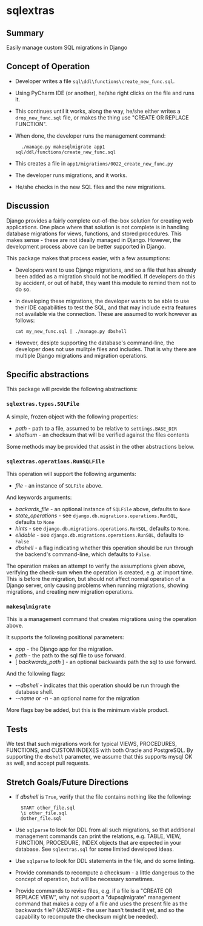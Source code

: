 # sqlextras

## Summary

Easily manage custom SQL migrations in Django

## Concept of Operation

* Developer writes a file `sql\ddl\functions\create_new_func.sql`.
* Using PyCharm IDE (or another), he/she right clicks on the file and runs it.
* This continues until it works, along the way, he/she either writes a `drop_new_func.sql` file, or makes the thing use
  "CREATE OR REPLACE FUNCTION".
* When done, the developer runs the management command:

        ./manage.py makesqlmigrate app1 sql/ddl/functions/create_new_func.sql
        
* This creates a file in `app1/migrations/0022_create_new_func.py`
* The developer runs migrations, and it works.
* He/she checks in the new SQL files and the new migrations.

## Discussion

Django provides a fairly complete out-of-the-box solution for creating web applications. One place where that
solution is not complete is in handling database migrations for views, functions, and stored procedures. This makes
sense - these are not ideally managed in Django. However, the development process above
can be better supported in Django.

This package makes that process easier, with a few assumptions:

* Developers want to use Django migrations, and so a file that has already been added as a 
  migration should not be modified. If developers do this by accident, or out of habit, they want
  this module to remind them not to do so.

* In developing these migrations, the developer wants to be able to use their IDE capabilities to
  test the SQL, and that may include extra features not available via the connection. These are
  assumed to work however as follows: 
   
      cat my_new_func.sql | ./manage.py dbshell

* However, desipte supporting the database's command-line, the developer does not use mulitple files
  and includes.   That is why there are multiple Django migrations and migration operations.

## Specific abstractions

This package will provide the following abstractions:

### `sqlextras.types.SQLFile`

A simple, frozen object with the following properties:

  * *path* - path to a file, assumed to be relative to `settings.BASE_DIR`
  * *sha1sum* - an checksum that will be verified against the files contents

Some methods may be provided that assist in the other abstractions below.  


### `sqlextras.operations.RunSQLFile`

This operation will support the following arguments:

  * *file* - an instance of `SQLFile` above.
  
And keywords arguments:

  * *backards_file* - an optional instance of `SQLFile` above, defaults to `None`
  * *state_operations* - see `django.db.migrations.operations.RunSQL`, defaults to `None`
  * *hints* - see `django.db.migrations.operations.RunSQL`, defaults to `None`.
  * *elidable* - see `django.db.migrations.operations.RunSQL`, defaults to `False`
  * *dbshell* - a flag indicating whether this operation should be run through the 
                backend's command-line, which defaults to `False`.
  
The operation makes an attempt to verify the assumptions given above, verifying the check-sum
when the operation is created, e.g. at import time.  This is before the migration, but should not
affect normal operation of a Django server, only causing problems when running migrations, 
showing migrations, and creating new migration operations.

### `makesqlmigrate`

This is a management command that creates migrations using the operation above.

It supports the following positional parameters:

  * *app* - the Django app for the migration.
  * *path* - the path to the sql file to use forward.
  * [ *backwards_path* ] - an optional backwards path the sql to use forward.

And the following flags:

  * *--dbshell* - indicates that this operation should be run through the database shell.
  * *--name* or *-n* - an optional name for the migration

More flags bay be added, but this is the minimum viable product.


## Tests

We test that such migrations work for typical VIEWS, PROCEDURES, FUNCTIONS, and CUSTOM INDEXES with both 
Oracle and PostgreSQL. By supporting the `dbshell` parameter, we assume that this supports 
mysql OK as well, and accept pull requests. 

## Stretch Goals/Future Directions

* If *dbshell* is `True`, verify that the file contains nothing like the following:

        START other_file.sql
        \i other_file.sql
        @other_file.sql 
    
* Use `sqlparse` to look for DDL from all such migrations, so that additional management
  commands can print the relations, e.g. TABLE, VIEW, FUNCTION, PROCEDURE, INDEX objects that
  are expected in your database.   See `sqlextras.sql` for some limited developed ideas. 

* Use `sqlparse` to look for DDL statements in the file, and do some linting.

* Provide commands to recompute a checksum - a little dangerous to the concept of operation, but will be necessary sometimes.

* Provide commands to revise files, e.g. if a file is a "CREATE OR REPLACE VIEW", why not support a "dupsqlmigrate" management
  command that makes a copy of a file and uses the present file as the backwards file?  (ANSWER - the user hasn't tested it yet, and so
  the capability to recompute the checksum might be needed).
